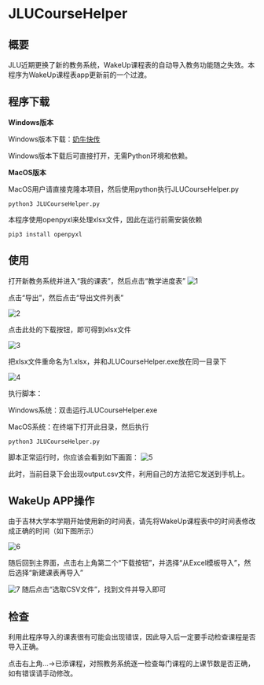 # JLUCourseHelper
## 概要
JLU近期更换了新的教务系统，WakeUp课程表的自动导入教务功能随之失效。本程序为WakeUp课程表app更新前的一个过渡。

## 程序下载
**Windows版本**

Windows版本下载：[奶牛快传](https://cowtransfer.com/s/31d435c1665b47)

Windows版本下载后可直接打开，无需Python环境和依赖。

**MacOS版本**

MacOS用户请直接克隆本项目，然后使用python执行JLUCourseHelper.py

```
python3 JLUCourseHelper.py
```
本程序使用openpyxl来处理xlsx文件，因此在运行前需安装依赖
```
pip3 install openpyxl
```

## 使用

打开新教务系统并进入“我的课表”，然后点击“教学进度表”
![1](https://raw.githubusercontent.com/FantWu/Pictures/main/截屏2022-08-06%2016.48.20.png?token=GHSAT0AAAAAABXLZXBFDKRKQX6O54IDHLGMYXOGM2Q)

点击“导出”，然后点击“导出文件列表”

![2](https://raw.githubusercontent.com/FantWu/Pictures/main/截屏2022-08-06%2016.58.59.png?token=GHSAT0AAAAAABXLZXBFMCFZIUSTOAVKK2XGYXOGOBA)

点击此处的下载按钮，即可得到xlsx文件

![3](https://raw.githubusercontent.com/FantWu/Pictures/main/截屏2022-08-06%2017.01.41.png?token=GHSAT0AAAAAABXLZXBEOW7WJTP7O36YCJO2YXOGOSQ)

把xlsx文件重命名为1.xlsx，并和JLUCourseHelper.exe放在同一目录下

![4](https://raw.githubusercontent.com/FantWu/Pictures/main/截屏2022-08-06%2017.01.41.png?token=GHSAT0AAAAAABXLZXBERA45YAJ7XHO6TJG2YXOFZKA)

执行脚本：

Windows系统：双击运行JLUCourseHelper.exe

MacOS系统：在终端下打开此目录，然后执行
```
python3 JLUCourseHelper.py
```
脚本正常运行时，你应该会看到如下画面：
![5](https://raw.githubusercontent.com/FantWu/Pictures/main/截屏2022-08-06%2017.07.06.png?token=GHSAT0AAAAAABXLZXBET2S6QFR7Z6J565C2YXOGPAA)

此时，当前目录下会出现output.csv文件，利用自己的方法把它发送到手机上。

## WakeUp APP操作

由于吉林大学本学期开始使用新的时间表，请先将WakeUp课程表中的时间表修改成正确的时间（如下图所示）

![6](https://raw.githubusercontent.com/FantWu/Pictures/main/IMG_6599EC0F8804-1.jpeg?token=GHSAT0AAAAAABXLZXBEG23FUVSHICYNIE4CYXOGBPA)

随后回到主界面，点击右上角第二个“下载按钮”，并选择“从Excel模板导入”，然后选择“新建课表再导入”

![7](https://raw.githubusercontent.com/FantWu/Pictures/main/IMG_37BB4CDB2718-1.jpeg?token=GHSAT0AAAAAABXLZXBEJPXWMGFDBY2EBUQMYXOGFGQ)
随后点击“选取CSV文件”，找到文件并导入即可

## 检查
利用此程序导入的课表很有可能会出现错误，因此导入后一定要手动检查课程是否导入正确。

点击右上角...->已添课程，对照教务系统逐一检查每门课程的上课节数是否正确，如有错误请手动修改。
